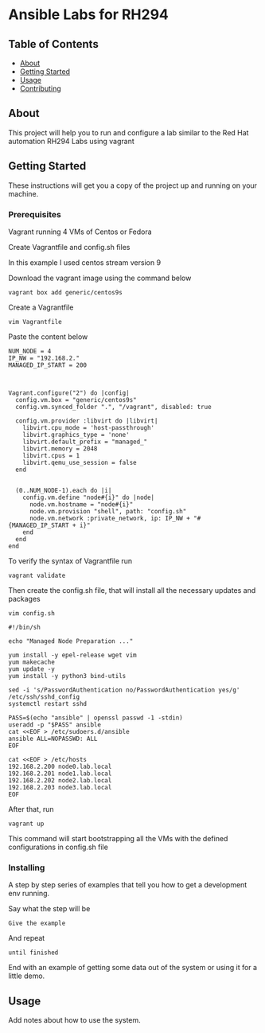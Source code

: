 # Ansible Labs for RH294


## Table of Contents

- [About](#about)
- [Getting Started](#getting_started)
- [Usage](#usage)
- [Contributing](../CONTRIBUTING.md)

## About <a name = "about"></a>

This project will help you to run and configure a lab similar to the Red Hat automation RH294 Labs using vagrant

## Getting Started <a name = "getting_started"></a>

These instructions will get you a copy of the project up and running on your machine.

### Prerequisites

Vagrant running 4 VMs of Centos or Fedora

Create Vagrantfile and config.sh files

In this example I used centos stream version 9

Download the vagrant image using the command below

```
vagrant box add generic/centos9s

```
Create a Vagrantfile

```
vim Vagrantfile 
```
Paste the content below

```
NUM_NODE = 4
IP_NW = "192.168.2."
MANAGED_IP_START = 200



Vagrant.configure("2") do |config|
  config.vm.box = "generic/centos9s"
  config.vm.synced_folder ".", "/vagrant", disabled: true

  config.vm.provider :libvirt do |libvirt|
    libvirt.cpu_mode = 'host-passthrough'
    libvirt.graphics_type = 'none'
    libvirt.default_prefix = "managed_"
    libvirt.memory = 2048
    libvirt.cpus = 1
    libvirt.qemu_use_session = false
  end


  (0..NUM_NODE-1).each do |i|
    config.vm.define "node#{i}" do |node|
      node.vm.hostname = "node#{i}"
      node.vm.provision "shell", path: "config.sh"
      node.vm.network :private_network, ip: IP_NW + "#{MANAGED_IP_START + i}"
    end
  end
end
```
To verify the syntax of Vagrantfile run

```
vagrant validate
```
Then create the config.sh file, that will install all the necessary updates and packages

```
vim config.sh
```
```
#!/bin/sh

echo "Managed Node Preparation ..."

yum install -y epel-release wget vim
yum makecache
yum update -y
yum install -y python3 bind-utils

sed -i 's/PasswordAuthentication no/PasswordAuthentication yes/g' /etc/ssh/sshd_config
systemctl restart sshd

PASS=$(echo "ansible" | openssl passwd -1 -stdin)
useradd -p "$PASS" ansible
cat <<EOF > /etc/sudoers.d/ansible
ansible ALL=NOPASSWD: ALL
EOF

cat <<EOF > /etc/hosts
192.168.2.200 node0.lab.local
192.168.2.201 node1.lab.local
192.168.2.202 node2.lab.local
192.168.2.203 node3.lab.local
EOF
```
After that, run

```
vagrant up
```
This command will start bootstrapping all the VMs with the defined configurations in config.sh file

### Installing

A step by step series of examples that tell you how to get a development env running.

Say what the step will be

```
Give the example
```

And repeat

```
until finished
```

End with an example of getting some data out of the system or using it for a little demo.

## Usage <a name = "usage"></a>

Add notes about how to use the system.
